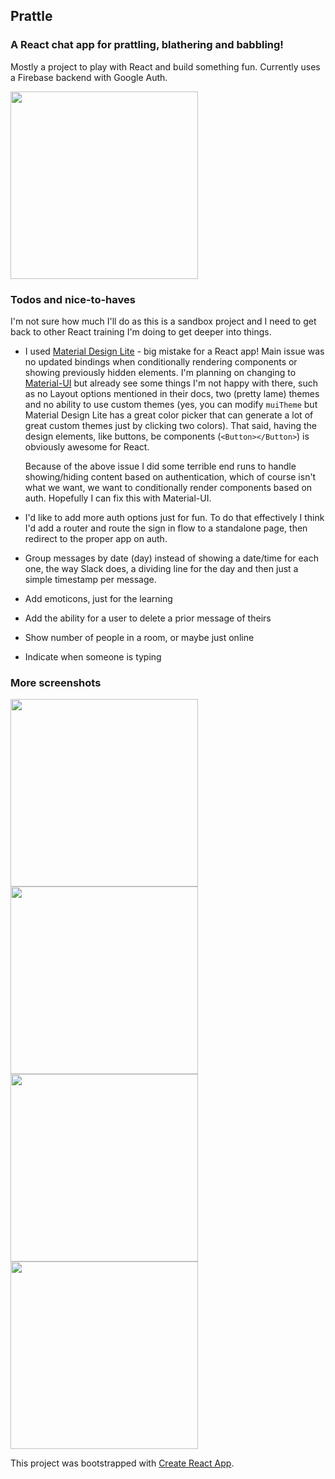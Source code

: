 ## Prattle

### A React chat app for prattling, blathering and babbling!

Mostly a project to play with React and build something fun. Currently uses a Firebase backend with Google Auth.

<img src="https://www.dropbox.com/s/vb5z2tpa01zunj2/Screenshot%202017-11-01%2010.56.41.png?raw=1" width="300">

### Todos and nice-to-haves

I'm not sure how much I'll do as this is a sandbox project and I need to get back to other React training I'm doing to get deeper into things.

- I used [Material Design Lite](https://getmdl.io/) - big mistake for a React app! Main issue was no updated bindings when conditionally rendering components or showing previously hidden elements. I'm planning on changing to [Material-UI](http://www.material-ui.com/) but already see some things I'm not happy with there, such as no Layout options mentioned in their docs, two (pretty lame) themes and no ability to use custom themes (yes, you can modify `muiTheme` but Material Design Lite has a great color picker that can generate a lot of great custom themes just by clicking two colors). That said, having the design elements, like buttons, be components (`<Button></Button>`) is obviously awesome for React.

	Because of the above issue I did some terrible end runs to handle showing/hiding content based on authentication, which of course isn't what we want, we want to conditionally render components based on auth. Hopefully I can fix this with Material-UI.
	
- I'd like to add more auth options just for fun. To do that effectively I think I'd add a router and route the sign in flow to a standalone page, then redirect to the proper app on auth.

- Group messages by date (day) instead of showing a date/time for each one, the way Slack does, a dividing line for the day and then just a simple timestamp per message.

- Add emoticons, just for the learning

- Add the ability for a user to delete a prior message of theirs

- Show number of people in a room, or maybe just online

- Indicate when someone is typing


### More screenshots

<img src="https://www.dropbox.com/s/xgumw7r5f6sau3h/Screenshot%202017-11-01%2010.57.02.png?raw=1" width="300">

<img src="https://www.dropbox.com/s/sn7cctk74kdg5fk/Screenshot%202017-11-01%2010.57.22.png?raw=1" width="300">

<img src="https://www.dropbox.com/s/7mcni7y1z7h57gy/Screenshot%202017-11-01%2011.07.05.png?raw=1" width="300">

<img src="https://www.dropbox.com/s/3meo79iwo36xs8o/Screenshot%202017-11-01%2011.07.21.png?raw=1" width="300">



This project was bootstrapped with [Create React App](https://github.com/facebookincubator/create-react-app).
